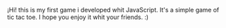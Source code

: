 ¡Hi! this is my first game i developed whit JavaScript. It's a simple game of tic tac toe.
I hope you enjoy it whit your friends. :)